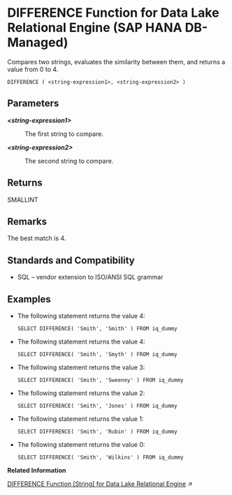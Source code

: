 <!-- loio3b8bafe468ce4160b52b7b25a5de50a0 -->

# DIFFERENCE Function for Data Lake Relational Engine \(SAP HANA DB-Managed\)

Compares two strings, evaluates the similarity between them, and returns a value from 0 to 4.



```
DIFFERENCE ( <string-expression1>, <string-expression2> )
```



<a name="loio3b8bafe468ce4160b52b7b25a5de50a0__section_pgd_qzl_srb"/>

## Parameters


<dl>
<dt><b>

*<string-expression1\>*

</b></dt>
<dd>

The first string to compare.



</dd><dt><b>

*<string-expression2\>*

</b></dt>
<dd>

The second string to compare.



</dd>
</dl>



<a name="loio3b8bafe468ce4160b52b7b25a5de50a0__section_rzk_bm3_wrb"/>

## Returns

SMALLINT



<a name="loio3b8bafe468ce4160b52b7b25a5de50a0__section_gkf_cm3_wrb"/>

## Remarks

The best match is 4.



<a name="loio3b8bafe468ce4160b52b7b25a5de50a0__section_lhz_rzl_srb"/>

## Standards and Compatibility

-   SQL – vendor extension to ISO/ANSI SQL grammar



<a name="loio3b8bafe468ce4160b52b7b25a5de50a0__section_snj_szl_srb"/>

## Examples

-   The following statement returns the value 4:

    ```
    SELECT DIFFERENCE( 'Smith', 'Smith' ) FROM iq_dummy
    ```

-   The following statement returns the value 4:

    ```
    SELECT DIFFERENCE( 'Smith', 'Smyth' ) FROM iq_dummy
    ```

-   The following statement returns the value 3:

    ```
    SELECT DIFFERENCE( 'Smith', 'Sweeney' ) FROM iq_dummy
    ```

-   The following statement returns the value 2:

    ```
    SELECT DIFFERENCE( 'Smith', 'Jones' ) FROM iq_dummy
    ```

-   The following statement returns the value 1:

    ```
    SELECT DIFFERENCE( 'Smith', 'Rubin' ) FROM iq_dummy
    ```

-   The following statement returns the value 0:

    ```
    SELECT DIFFERENCE( 'Smith', 'Wilkins' ) FROM iq_dummy
    ```


**Related Information**  


[DIFFERENCE Function [String] for Data Lake Relational Engine](https://help.sap.com/viewer/19b3964099384f178ad08f2d348232a9/2023_1_QRC/en-US/a54d8aac84f210158ef283ad984de764.html "Compares two strings, evaluates the similarity between them, and returns a value from 0 to 4.") :arrow_upper_right:

